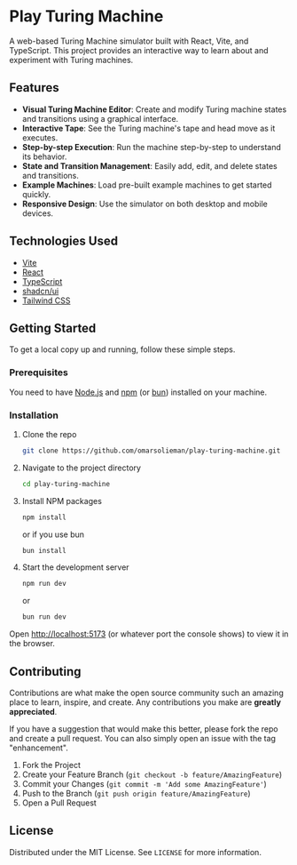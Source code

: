 # Play Turing Machine

A web-based Turing Machine simulator built with React, Vite, and TypeScript. This project provides an interactive way to learn about and experiment with Turing machines.

## Features

- **Visual Turing Machine Editor**: Create and modify Turing machine states and transitions using a graphical interface.
- **Interactive Tape**: See the Turing machine's tape and head move as it executes.
- **Step-by-step Execution**: Run the machine step-by-step to understand its behavior.
- **State and Transition Management**: Easily add, edit, and delete states and transitions.
- **Example Machines**: Load pre-built example machines to get started quickly.
- **Responsive Design**: Use the simulator on both desktop and mobile devices.

## Technologies Used

- [Vite](https://vitejs.dev/)
- [React](https://react.dev/)
- [TypeScript](https://www.typescriptlang.org/)
- [shadcn/ui](https://ui.shadcn.com/)
- [Tailwind CSS](https://tailwindcss.com/)

## Getting Started

To get a local copy up and running, follow these simple steps.

### Prerequisites

You need to have [Node.js](https://nodejs.org/) and [npm](https://www.npmjs.com/) (or [bun](https://bun.sh/)) installed on your machine.

### Installation

1. Clone the repo

   ```sh
   git clone https://github.com/omarsolieman/play-turing-machine.git
   ```

2. Navigate to the project directory

   ```sh
   cd play-turing-machine
   ```

3. Install NPM packages

   ```sh
   npm install
   ```

   or if you use bun

   ```sh
   bun install
   ```

4. Start the development server

   ```sh
   npm run dev
   ```

   or

   ```sh
   bun run dev
   ```

Open [http://localhost:5173](http://localhost:5173) (or whatever port the console shows) to view it in the browser.

## Contributing

Contributions are what make the open source community such an amazing place to learn, inspire, and create. Any contributions you make are **greatly appreciated**.

If you have a suggestion that would make this better, please fork the repo and create a pull request. You can also simply open an issue with the tag "enhancement".

1. Fork the Project
2. Create your Feature Branch (`git checkout -b feature/AmazingFeature`)
3. Commit your Changes (`git commit -m 'Add some AmazingFeature'`)
4. Push to the Branch (`git push origin feature/AmazingFeature`)
5. Open a Pull Request

## License

Distributed under the MIT License. See `LICENSE` for more information.
